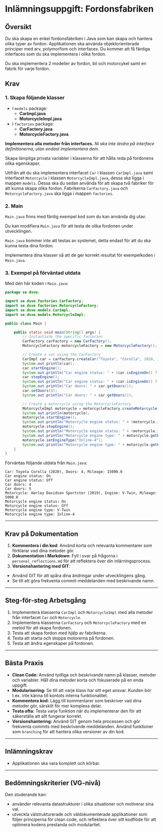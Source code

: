 # Inlämningsuppgift: Fordonsfabriken

## Översikt

Du ska skapa en enkel fordonsfabriken i Java som kan skapa och hantera olika typer av fordon. Applikationen ska använda
objektorienterade principer med arv, polymorfism och interfaces. Du kommer att få färdiga interfaces som du ska
implementera i olika fordon.

Du ska implementera 2 modeller av fordon, bil och motorcykel samt en fabrik för varje fordon.

## Krav

### 1. Skapa följande klasser

- I `models` package:
  - **CarImpl.java**
  - **MotorcycleImpl.java**
- I `factories` package:
  - **CarFactory.java**
  - **MotorcycleFactory.java**

**Implementera alla metoder från interfaces.**
_Ni ska inte ändra på interface definitionerna, utan endast implementera dem._

Skapa lämpliga privata variabler i klasserna för att hålla reda på fordonens olika egenskaper.

Utifrån att du ska implementera interfacet `Car` i klassen `CarImpl.java` samt interfacet `Motorcycle` i klassen `MotorcycleImpl.java`, dessa ska ligga i mappen `models`. Dessa ska du sedan använda för att skapa två fabriker för att kunna skapa olika fordon. Fabrikerna `CarFactory.java` och `MotorcycleFactory.java` ska ligga i mappen `factories`.

### 2. Main

`Main.java` finns med färdig exempel kod som du kan använda dig utav.

Du kan modifiera `Main.java` för att testa de olika fordonen under utvecklingen.

`Main.java` kommer inte att testas av systemet, detta endast för att du ska kunna testa dina fordon.

Implementera dina klasser så att de ger korrekt resultat för exempelkoden i `Main.java`.

### 3. Exempel på förväntad utdata

Med den här koden i `Main.java`:

```Java
package se.dsve;

import se.dsve.factories.CarFactory;
import se.dsve.factories.MotorcycleFactory;
import se.dsve.models.CarImpl;
import se.dsve.models.MotorcycleImpl;

public class Main {

    public static void main(String[] args) {
        // Instantiate the specific factories
        CarFactory carFactory = new CarFactory();
        MotorcycleFactory motorcycleFactory = new MotorcycleFactory();

        // Create a car using the CarFactory
        CarImpl car = carFactory.createCar("Toyota", "Corolla", 2020, 15000, 4);
        System.out.println(car);
        car.startEngine();
        System.out.println("Car engine status: " + (car.isEngineOn() ? "On" : "Off"));
        car.stopEngine();
        System.out.println("Car engine status: " + (car.isEngineOn() ? "On" : "Off"));
        System.out.println("Car doors: " + car.getDoors());
        car.setDoors(5);
        System.out.println("Car doors: " + car.getDoors());

        // Create a motorcycle using the MotorcycleFactory
        MotorcycleImpl motorcycle = motorcycleFactory.createMotorcycle("Harley Davidson", "Sportster", 2019, 5000, "V-Twin");
        System.out.println(motorcycle);
        motorcycle.startEngine();
        System.out.println("Motorcycle engine status: " + (motorcycle.isEngineOn() ? "On" : "Off"));
        motorcycle.stopEngine();
        System.out.println("Motorcycle engine status: " + (motorcycle.isEngineOn() ? "On" : "Off"));
        System.out.println("Motorcycle engine type: " + motorcycle.getEngineType());
        motorcycle.setEngineType("Inline-4");
        System.out.println("Motorcycle engine type: " + motorcycle.getEngineType());
    }
}
```

Förväntas följande utdata från `Main.java`:

```Shell
Car: Toyota Corolla (2020), Doors: 4, Mileage: 15000.0
Car engine status: On
Car engine status: Off
Car doors: 4
Car doors: 5
Motorcycle: Harley Davidson Sportster (2019), Engine: V-Twin, Mileage: 5000.0
Motorcycle engine status: On
Motorcycle engine status: Off
Motorcycle engine type: V-Twin
Motorcycle engine type: Inline-4
```

---

## Krav på Dokumentation

1. **Kommentera i din kod**: Använd korta och relevanta kommentarer som förklarar vad dina metoder gör.
2. **Dokumentation i Markdown**: Fyll i svar på frågorna i `personal_reflections.md` för att reflektera över din
   inlärningsprocess.
3. **Versionshantering med GIT**:

- Använd GIT för att spåra dina ändringar under utvecklingens gång.
- Se till att göra frekventa commit-meddelanden med beskrivande namn.

---

## Steg-för-steg Arbetsgång

1. Implementera klasserna `CarImpl` och `MotorcycleImpl` med alla metoder från interfacet `Car` och `Motorcycle`.
2. Implementera klasserna `CarFactory` och `MotorcycleFactory` med en metod för att skapa fordonen.
3. Testa att skapa fordon med hjälp av fabrikerna.
4. Testa att starta och stoppa motorerna på fordonen.
5. Testa att ändra egenskaper på fordonen.

---

## Bästa Praxis

- **Clean Code:** Använd tydliga och beskrivande namn på klasser, metoder och variabler. Håll dina metoder korta och
  fokuserade på en enda uppgift.
- **Modularisering:** Se till att varje klass har sitt eget ansvar. Kunden bör t.ex. inte känna till kontots interna
  funktionalitet.
- **Kommentera kod:** Lägg till kommentarer som beskriver vad dina metoder gör, särskilt för mer komplexa delar.
- **Testa ofta:** Testa varje funktion när du implementerar den för att säkerställa att allt fungerar korrekt.
- **Versionshantering:** Använd GIT genom hela processen och gör frekventa commits med beskrivande meddelanden. Använd
  funktioner som `branching` för att hantera olika versioner av din kod.

---

## Inlämningskrav

- Applikationen ska vara komplett och körbar.

---

## Bedömningskriterier (VG-nivå)

Den studerande kan:

- använder relevanta datastrukturer i olika situationer och motiverar sina val.
- utveckla välstrukturerade och väldokumenterade applikationer som följer principerna för clean code, och reflektera över sitt kodflöde för att optimera kodens prestanda och modularitet.
